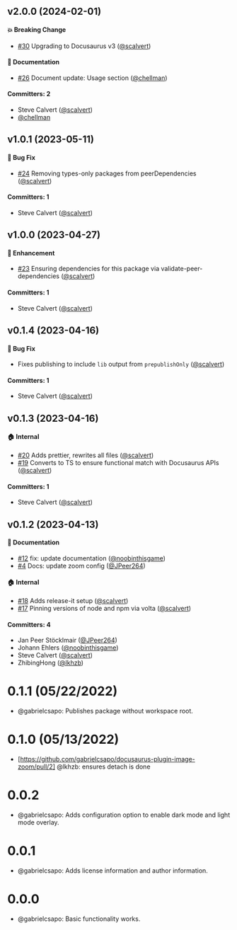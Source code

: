 



## v2.0.0 (2024-02-01)

#### :boom: Breaking Change
* [#30](https://github.com/gabrielcsapo/docusaurus-plugin-image-zoom/pull/30) Upgrading to Docusaurus v3 ([@scalvert](https://github.com/scalvert))

#### :memo: Documentation
* [#26](https://github.com/gabrielcsapo/docusaurus-plugin-image-zoom/pull/26) Document update: Usage section ([@chellman](https://github.com/chellman))

#### Committers: 2
- Steve Calvert ([@scalvert](https://github.com/scalvert))
- [@chellman](https://github.com/chellman)


## v1.0.1 (2023-05-11)

#### :bug: Bug Fix
* [#24](https://github.com/gabrielcsapo/docusaurus-plugin-image-zoom/pull/24) Removing types-only packages from peerDependencies ([@scalvert](https://github.com/scalvert))

#### Committers: 1
- Steve Calvert ([@scalvert](https://github.com/scalvert))


## v1.0.0 (2023-04-27)

#### :rocket: Enhancement
* [#23](https://github.com/gabrielcsapo/docusaurus-plugin-image-zoom/pull/23) Ensuring dependencies for this package via validate-peer-dependencies ([@scalvert](https://github.com/scalvert))

#### Committers: 1
- Steve Calvert ([@scalvert](https://github.com/scalvert))


## v0.1.4 (2023-04-16)

#### :bug: Bug Fix

- Fixes publishing to include `lib` output from `prepublishOnly` ([@scalvert](https://github.com/scalvert))

#### Committers: 1
- Steve Calvert ([@scalvert](https://github.com/scalvert))


## v0.1.3 (2023-04-16)

#### :house: Internal
* [#20](https://github.com/gabrielcsapo/docusaurus-plugin-image-zoom/pull/20) Adds prettier, rewrites all files ([@scalvert](https://github.com/scalvert))
* [#19](https://github.com/gabrielcsapo/docusaurus-plugin-image-zoom/pull/19) Converts to TS to ensure functional match with Docusaurus APIs ([@scalvert](https://github.com/scalvert))

#### Committers: 1
- Steve Calvert ([@scalvert](https://github.com/scalvert))


## v0.1.2 (2023-04-13)

#### :memo: Documentation

- [#12](https://github.com/gabrielcsapo/docusaurus-plugin-image-zoom/pull/12) fix: update documentation ([@noobinthisgame](https://github.com/noobinthisgame))
- [#4](https://github.com/gabrielcsapo/docusaurus-plugin-image-zoom/pull/4) Docs: update zoom config ([@JPeer264](https://github.com/JPeer264))

#### :house: Internal

- [#18](https://github.com/gabrielcsapo/docusaurus-plugin-image-zoom/pull/18) Adds release-it setup ([@scalvert](https://github.com/scalvert))
- [#17](https://github.com/gabrielcsapo/docusaurus-plugin-image-zoom/pull/17) Pinning versions of node and npm via volta ([@scalvert](https://github.com/scalvert))

#### Committers: 4

- Jan Peer Stöcklmair ([@JPeer264](https://github.com/JPeer264))
- Johann Ehlers ([@noobinthisgame](https://github.com/noobinthisgame))
- Steve Calvert ([@scalvert](https://github.com/scalvert))
- ZhibingHong ([@lkhzb](https://github.com/lkhzb))

# 0.1.1 (05/22/2022)

- @gabrielcsapo: Publishes package without workspace root.

# 0.1.0 (05/13/2022)

- [https://github.com/gabrielcsapo/docusaurus-plugin-image-zoom/pull/2] @lkhzb: ensures detach is done

# 0.0.2

- @gabrielcsapo: Adds configuration option to enable dark mode and light mode overlay.

# 0.0.1

- @gabrielcsapo: Adds license information and author information.

# 0.0.0

- @gabrielcsapo: Basic functionality works.
